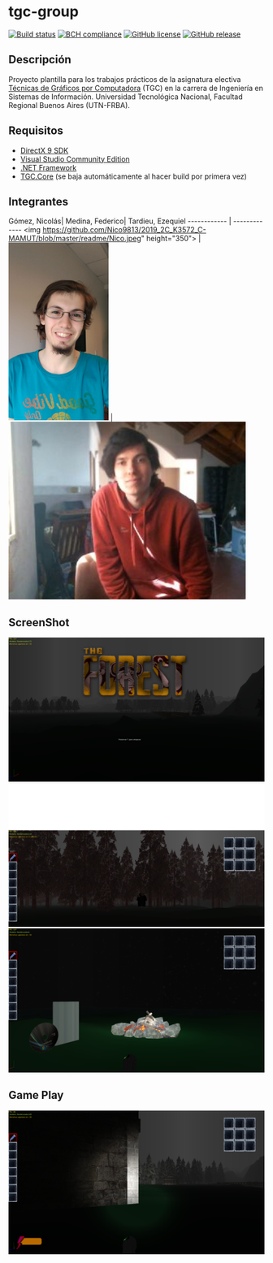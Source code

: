 # tgc-group
[![Build status](https://ci.appveyor.com/api/projects/status/uvyboubq91uhwf3v?svg=true)](https://ci.appveyor.com/project/rejurime/tgc-group)
[![BCH compliance](https://bettercodehub.com/edge/badge/tgc-utn/tgc-group?branch=master)](https://bettercodehub.com/)
[![GitHub license](https://img.shields.io/github/license/tgc-utn/tgc-group.svg)](https://github.com/tgc-utn/tgc-group/blob/master/LICENSE)
[![GitHub release](https://img.shields.io/github/release/tgc-utn/tgc-group.svg)](https://github.com/tgc-utn/tgc-group/releases)

## Descripción
Proyecto plantilla para los trabajos prácticos de la asignatura electiva [Técnicas de Gráficos por Computadora](http://tgc-utn.github.io/) (TGC) en la carrera de Ingeniería en Sistemas de Información. Universidad Tecnológica Nacional, Facultad Regional Buenos Aires (UTN-FRBA).

## Requisitos
* [DirectX 9 SDK](http://www.microsoft.com/en-us/download/details.aspx?displaylang=en&id=6812)
* [Visual Studio Community Edition](https://www.visualstudio.com/vs/community)
* [.NET Framework](https://www.microsoft.com/net/download/Windows/run)
* [TGC.Core](https://www.nuget.org/packages/TGC.Core/) (se baja automáticamente al hacer build por primera vez)

## Integrantes ##
Gómez, Nicolás|  Medina, Federico| Tardieu, Ezequiel
------------ | -------------
<img https://github.com/Nico9813/2019_2C_K3572_C-MAMUT/blob/master/readme/Nico.jpeg" height="350"> | <img src="https://github.com/Nico9813/2019_2C_K3572_C-MAMUT/blob/master/readme/Fede.jpeg" height="350"> | <img src="https://github.com/Nico9813/2019_2C_K3572_C-MAMUT/blob/master/readme/Eze.jpg" height="350"> 

## ScreenShot ##
![screenshot1](https://github.com/Nico9813/2019_2C_K3572_C-MAMUT/blob/master/readme/screenshot1.png)
![screenshot2](https://github.com/Nico9813/2019_2C_K3572_C-MAMUT/blob/master/readme/screenshot2.png)
![screenshot3](https://github.com/Nico9813/2019_2C_K3572_C-MAMUT/blob/master/readme/screenshot3.png)


## Game Play ##
[![Watch the video](https://github.com/Nico9813/2019_2C_K3572_C-MAMUT/blob/master/readme/screenshot4.png)](https://www.youtube.com/watch?v=XCAtfYSE55E)
